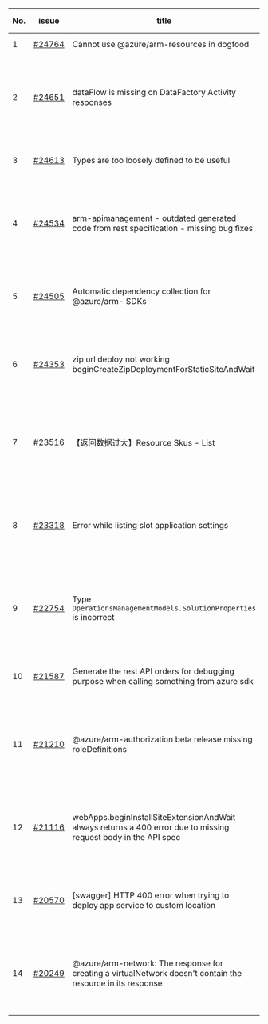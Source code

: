 | No. | issue | title | labels | assignees | bot advice | created date |
| ------ | ------ | ------ | ------ | ------ | ------ | :-----: |
|1|[#24764](https://github.com/Azure/azure-sdk-for-js/issues/24764)|Cannot use @azure/arm-resources in dogfood|Mgmt, ARM|qiaozha||2023-02-07|
|2|[#24651](https://github.com/Azure/azure-sdk-for-js/issues/24651)|dataFlow is missing on DataFactory Activity responses|bug, customer-reported, Mgmt, Service Attention, Data Factory, needs-team-attention, CXP Attention|qiaozha||2023-02-01|
|3|[#24613](https://github.com/Azure/azure-sdk-for-js/issues/24613)|Types are too loosely defined to be useful|question, customer-reported, Mgmt, SecurityInsights|qiaozha||2023-01-30|
|4|[#24534](https://github.com/Azure/azure-sdk-for-js/issues/24534)|arm-apimanagement - outdated generated code from rest specification - missing bug fixes|question, customer-reported, Mgmt, API Management, needs-author-feedback, no-recent-activity|qiaozha|new comment|2023-01-20|
|5|[#24505](https://github.com/Azure/azure-sdk-for-js/issues/24505)|Automatic dependency collection for @azure/arm- SDKs|question, customer-reported, Mgmt, needs-team-attention, CXP Attention|qiaozha, MaryGao||2023-01-17|
|6|[#24353](https://github.com/Azure/azure-sdk-for-js/issues/24353)|zip url deploy not working beginCreateZipDeploymentForStaticSiteAndWait|question, customer-reported, Mgmt, App Services, needs-team-attention, CXP Attention|qiaozha||2023-01-03|
|7|[#23516](https://github.com/Azure/azure-sdk-for-js/issues/23516)|【返回数据过大】Resource Skus - List|customer-reported, Mgmt, Service Attention, feature-request, ARM - Core, needs-team-attention|qiaozha|new comment|2022-10-14|
|8|[#23318](https://github.com/Azure/azure-sdk-for-js/issues/23318)|Error while listing slot application settings  |question, customer-reported, Mgmt, App Services, Service Attention, needs-team-attention|qiaozha|new comment|2022-09-26|
|9|[#22754](https://github.com/Azure/azure-sdk-for-js/issues/22754)|Type `OperationsManagementModels.SolutionProperties` is incorrect|bug, customer-reported, Mgmt, Service Attention, Operations Management, needs-team-attention|xboxeer, qiaozha||2022-07-29|
|10|[#21587](https://github.com/Azure/azure-sdk-for-js/issues/21587)|Generate the rest API orders for debugging purpose when calling something from azure sdk|question, customer-reported, Mgmt, needs-team-attention|qiaozha|new comment|2022-04-25|
|11|[#21210](https://github.com/Azure/azure-sdk-for-js/issues/21210)|@azure/arm-authorization beta release missing roleDefinitions|question, customer-reported, Mgmt, Service Attention, Authorization, needs-team-attention|qiaozha||2022-04-05|
|12|[#21116](https://github.com/Azure/azure-sdk-for-js/issues/21116)|webApps.beginInstallSiteExtensionAndWait always returns a 400 error due to missing request body in the API spec|question, customer-reported, Mgmt, App Services, Service Attention, needs-team-attention|qiaozha|new comment|2022-03-30|
|13|[#20570](https://github.com/Azure/azure-sdk-for-js/issues/20570)|[swagger] HTTP 400 error when trying to deploy app service to custom location|Mgmt, App Services, Service Attention, needs-team-attention|qiaozha, MaryGao|new comment|2022-02-28|
|14|[#20249](https://github.com/Azure/azure-sdk-for-js/issues/20249)|@azure/arm-network: The response for creating a virtualNetwork doesn't contain the resource in its response|question, customer-reported, Mgmt, Service Attention, Network, needs-team-attention|qiaozha|new comment|2022-02-08|
